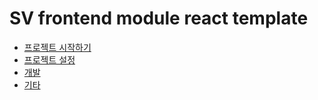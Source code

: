 SV frontend module react template
===========================

* [프로젝트 시작하기](https://github.com/hitechinfo/template_frontend_react_001/blob/master/docs/00.%20project_pre.md)  
* [프로젝트 설정](https://github.com/hitechinfo/template_frontend_react_001/blob/master/docs/01.project_setting.md)  
* [개발](https://github.com/hitechinfo/template_frontend_react_001/blob/master/docs/02.coding_tip.md)  
* [기타](https://github.com/hitechinfo/template_frontend_react_001/blob/master/docs/03.etc.md)  


